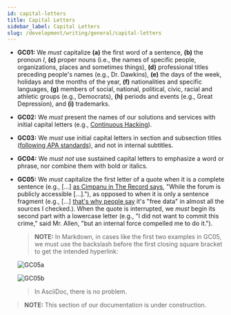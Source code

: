 ```yaml
---
id: capital-letters
title: Capital Letters
sidebar_label: Capital Letters
slug: /development/writing/general/capital-letters
---
```


* **GC01:** We *must* capitalize **(a)** the first word of a sentence,
  **(b)** the pronoun *I*, **(c)** proper nouns
  (i.e., the names of specific people, organizations,
  places and sometimes things),
  **(d)** professional titles preceding people's names
  (e.g., Dr. Dawkins),
  **(e)** the days of the week, holidays and the months of the year,
  **(f)** nationalities and specific languages,
  **(g)** members of social, national, political,
  civic, racial and athletic groups (e.g., Democrats),
  **(h)** periods and events (e.g., Great Depression),
  and **(i)** trademarks.

* **GC02:** We *must* present the names of our solutions and services
  with initial capital letters (e.g., [Continuous Hacking](https://fluidattacks.com/services/continuous-hacking/)).

* **GC03:** We *must* use initial capital letters
  in section and subsection titles
  ([following APA standards](https://capitalizemytitle.com/style/APA/)),
  and not in internal subtitles.

* **GC04:** We *must not* use sustained capital letters
  to emphasize a word or phrase,
  nor combine them with bold or italics.

* **GC05:** We *must* capitalize the first letter of a quote
  when it is a complete sentence
  (e.g., [...\] [as Cimpanu in The Record says](https://fluidattacks.com/blog/facebook-data-leak/),
  "While the forum is publicly accessible [...]."),
  as opposed to when it is only a sentence fragment
  (e.g., [...\] [that's why people say](https://fluidattacks.com/blog/facebook-data-leak/)
  it's "free data" in almost all the sources I checked.).
  When the quote is interrupted,
  we *must* begin its second part with a lowercase letter
  (e.g., "I did not want to commit this crime," said Mr. Allen,
  "but an internal force compelled me to do it.").

  > **NOTE:**
  > In Markdown, in cases like the first two examples in GC05,
  > we must use the backslash before the first closing square bracket
  > to get the intended hyperlink:

  ![GC05a](https://res.cloudinary.com/fluid-attacks/image/upload/v1624293927/docs/development/writing/gca_zep3c2.webp)

  ![GC05b](https://res.cloudinary.com/fluid-attacks/image/upload/v1624293927/docs/development/writing/gcb_kreyml.webp)

  > In AsciiDoc, there is no problem.

> **NOTE:**
> This section of our documentation is under construction.
